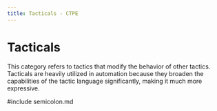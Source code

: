 ```yaml
---
title: Tacticals - CTPE
---
```


# Tacticals

This category refers to tactics that modify the behavior of other tactics.
Tacticals are heavily utilized in automation because they broaden the capabilities of the tactic language significantly, making it much more expressive.

#include semicolon.md

<!-- #include selectors.md -->

<!-- #include brackets.md -->

<!-- #include repeat.md -->

<!-- #include or.md -->
